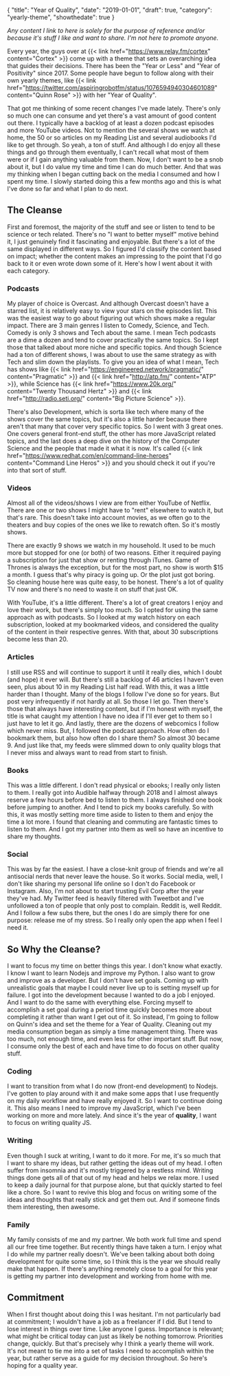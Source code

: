 {
  "title": "Year of Quality",
  "date": "2019-01-01",
  "draft": true,
  "category": "yearly-theme",
  "showthedate": true
}

*Any content I link to here is solely for the purpose of reference and/or because it's stuff I like and want to share. I'm not here to promote anyone.*

Every year, the guys over at {{< link href="https://www.relay.fm/cortex" content="Cortex" >}} come up with a theme that sets an overarching idea that guides their decisions. There has been the "Year or Less" and "Year of Positivity" since 2017. Some people have begun to follow along with their own yearly themes, like {{< link href="https://twitter.com/aspiringrobotfm/status/1076594940304601089" content="Quinn Rose" >}} with her "Year of Quality".

That got me thinking of some recent changes I've made lately. There's only so much one can consume and yet there's a vast amount of good content out there. I typically have a backlog of at least a dozen podcast episodes and more YouTube videos. Not to mention the several shows we watch at home, the 50 or so articles on my Reading List and several audiobooks I'd like to get through. So yeah, a ton of stuff. And although I do enjoy all these things and go through them eventually, I can't recall what most of them were or if I gain anything valuable from them. Now, I don't want to be a snob about it, but I do value my time and time I can do much better. And that was my thinking when I began cutting back on the media I consumed and how I spent my time. I slowly started doing this a few months ago and this is what I've done so far and what I plan to do next.

## The Cleanse
First and foremost, the majority of the stuff and see or listen to tend to be science or tech related. There's no "I want to better myself" motive behind it, I just genuinely find it fascinating and enjoyable. But there's a lot of the same displayed in different ways. So I figured I'd classify the content based on impact; whether the content makes an impressing to the point that I'd go back to it or even wrote down some of it. Here's how I went about it with each category.

### Podcasts
My player of choice is Overcast. And although Overcast doesn't have a starred list, it is relatively easy to view your stars on the episodes list. This was the easiest way to go about figuring out which shows make a regular impact. There are 3 main genres I listen to Comedy, Science, and Tech. Comedy is only 3 shows and Tech about the same. I mean Tech podcasts are a dime a dozen and tend to cover practically the same topics. So I kept those that talked about more niche and specific topics. And though Science had a ton of different shows, I was about to use the same strategy as with Tech and slim down the playlists. To give you an idea of what I mean, Tech has shows like {{< link href="https://engineered.network/pragmatic/" content="Pragmatic" >}} and {{< link href="http://atp.fm/" content="ATP" >}}, while Science has {{< link href="https://www.20k.org/" content="Twenty Thousand Hertz" >}} and {{< link href="http://radio.seti.org/" content="Big Picture Science" >}}.

There's also Development, which is sorta like tech where many of the shows cover the same topics, but it's also a little harder because there aren't that many that cover very specific topics. So I went with 3 great ones. One covers general front-end stuff, the other has more JavaScript related topics, and the last does a deep dive on the history of the Computer Science and the people that made it what it is now. It's called {{< link href="https://www.redhat.com/en/command-line-heroes" content="Command Line Heros" >}} and you should check it out if you're into that sort of stuff.

### Videos
Almost all of the videos/shows I view are from either YouTube of Netflix. There are one or two shows I might have to "rent" elsewhere to watch it, but that's rare. This doesn't take into account movies, as we often go to the theaters and buy copies of the ones we like to rewatch often. So it's mostly shows.

There are exactly 9 shows we watch in my household. It used to be much more but stopped for one (or both) of two reasons. Either it required paying a subscription for just that show or renting through iTunes. Game of Thrones is always the exception, but for the most part, no show is worth $15 a month. I guess that's why piracy is going up. Or the plot just got boring. So cleaning house here was quite easy, to be honest. There's a lot of quality TV now and there's no need to waste it on stuff that just OK.

With YouTube, it's a little different. There's a lot of great creators I enjoy and love their work, but there's simply too much. So I opted for using the same approach as with podcasts. So I looked at my watch history on each subscription, looked at my bookmarked videos, and considered the quality of the content in their respective genres. With that, about 30 subscriptions become less than 20.

### Articles
I still use RSS and will continue to support it until it really dies, which I doubt (and hope) it ever will. But there's still a backlog of 46 articles I haven't even seen, plus about 10 in my Reading List half read. With this, it was a little harder than I thought. Many of the blogs I follow I've done so for years. But post very infrequently if not hardly at all. So those I let go. Then there's those that always have interesting content, but if I'm honest with myself, the title is what caught my attention I have no idea if I'll ever get to them so I just have to let it go. And lastly, there are the dozens of webcomics I follow which never miss. But, I followed the podcast approach. How often do I bookmark them, but also how often do I share them? So almost 30 became 9. And just like that, my feeds were slimmed down to only quality blogs that I never miss and always want to read from start to finish.

### Books
This was a little different. I don't read physical or ebooks; I really only listen to them. I really got into Audible halfway through 2018 and I almost always reserve a few hours before bed to listen to them. I always finished one book before jumping to another. And I tend to pick my books carefully. So with this, it was mostly setting more time aside to listen to them and enjoy the time a lot more. I found that cleaning and commuting are fantastic times to listen to them. And I got my partner into them as well so have an incentive to share my thoughts.

### Social
This was by far the easiest. I have a close-knit group of friends and we're all antisocial nerds that never leave the house. So it works. Social media, well, I don't like sharing my personal life online so I don't do Facebook or Instagram. Also, I'm not about to start trusting Evil Corp after the year they've had. My Twitter feed is heavily filtered with Tweetbot and I've unfollowed a ton of people that only post to complain. Reddit is, well Reddit. And I follow a few subs there, but the ones I do are simply there for one purpose: release me of my stress. So I really only open the app when I feel I need it.

## So Why the Cleanse?
I want to focus my time on better things this year. I don't know what exactly. I know I want to learn Nodejs and improve my Python. I also want to grow and improve as a developer. But I don't have set goals. Coming up with unrealistic goals that maybe I could never live up to is setting myself up for failure. I got into the development because I wanted to do a job I enjoyed. And I want to do the same with everything else. Forcing myself to accomplish a set goal during a period time quickly becomes more about completing it rather than want I get out of it. So instead, I'm going to follow on Quinn's idea and set the theme for a Year of Quality. Cleaning out my media consumption began as simply a time management thing. There was too much, not enough time, and even less for other important stuff. But now, I consume only the best of each and have time to do focus on other quality stuff.

### Coding
I want to transition from what I do now (front-end development) to Nodejs. I've gotten to play around with it and make some apps that I use frequently on my daily workflow and have really enjoyed it. So I want to continue doing it. This also means I need to improve my JavaScript, which I've been working on more and more lately. And since it's the year of **quality**, I want to focus on writing quality JS.

### Writing
Even though I suck at writing, I want to do it more. For me, it's so much that I want to share my ideas, but rather getting the ideas out of my head. I often suffer from insomnia and it's mostly triggered by a restless mind. Writing things done gets all of that out of my head and helps we relax more. I used to keep a daily journal for that purpose alone, but that quickly started to feel like a chore. So I want to revive this blog and focus on writing some of the ideas and thoughts that really stick and get them out. And if someone finds them interesting, then awesome.

### Family
My family consists of me and my partner. We both work full time and spend all our free time together. But recently things have taken a turn. I enjoy what I do while my partner really doesn't. We've been talking about both doing development for quite some time, so I think this is the year we should really make that happen. If there's anything remotely close to a goal for this year is getting my partner into development and working from home with me.

## Commitment
When I first thought about doing this I was hesitant. I'm not particularly bad at commitment; I wouldn't have a job as a freelancer if I did. But I tend to lose interest in things over time. Like anyone I guess. Importance is relevant; what might be critical today can just as likely be nothing tomorrow. Priorities change, quickly. But that's precisely why I think a yearly theme will work. It's not meant to tie me into a set of tasks I need to accomplish within the year, but rather serve as a guide for my decision throughout. So here's hoping for a quality year.